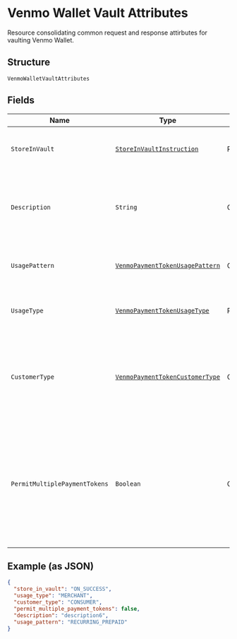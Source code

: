 
# Venmo Wallet Vault Attributes

Resource consolidating common request and response attirbutes for vaulting Venmo Wallet.

## Structure

`VenmoWalletVaultAttributes`

## Fields

| Name | Type | Tags | Description | Getter | Setter |
|  --- | --- | --- | --- | --- | --- |
| `StoreInVault` | [`StoreInVaultInstruction`](../../doc/models/store-in-vault-instruction.md) | Required | Defines how and when the payment source gets vaulted.<br>**Constraints**: *Minimum Length*: `1`, *Maximum Length*: `255`, *Pattern*: `^[0-9A-Z_]+$` | StoreInVaultInstruction getStoreInVault() | setStoreInVault(StoreInVaultInstruction storeInVault) |
| `Description` | `String` | Optional | The description displayed to Venmo consumer on the approval flow for Venmo, as well as on the Venmo payment token management experience on Venmo.com.<br>**Constraints**: *Minimum Length*: `1`, *Maximum Length*: `128`, *Pattern*: `^[a-zA-Z0-9_'\-., :;\!?"]*$` | String getDescription() | setDescription(String description) |
| `UsagePattern` | [`VenmoPaymentTokenUsagePattern`](../../doc/models/venmo-payment-token-usage-pattern.md) | Optional | Expected business/pricing model for the billing agreement.<br>**Constraints**: *Minimum Length*: `1`, *Maximum Length*: `30`, *Pattern*: `^[0-9A-Z_]+$` | VenmoPaymentTokenUsagePattern getUsagePattern() | setUsagePattern(VenmoPaymentTokenUsagePattern usagePattern) |
| `UsageType` | [`VenmoPaymentTokenUsageType`](../../doc/models/venmo-payment-token-usage-type.md) | Required | The usage type associated with the Venmo payment token.<br>**Constraints**: *Minimum Length*: `1`, *Maximum Length*: `255`, *Pattern*: `^[0-9A-Z_]+$` | VenmoPaymentTokenUsageType getUsageType() | setUsageType(VenmoPaymentTokenUsageType usageType) |
| `CustomerType` | [`VenmoPaymentTokenCustomerType`](../../doc/models/venmo-payment-token-customer-type.md) | Optional | The customer type associated with the Venmo payment token. This is to indicate whether the customer acting on the merchant / platform is either a business or a consumer.<br>**Default**: `VenmoPaymentTokenCustomerType.CONSUMER`<br>**Constraints**: *Minimum Length*: `1`, *Maximum Length*: `255`, *Pattern*: `^[0-9A-Z_]+$` | VenmoPaymentTokenCustomerType getCustomerType() | setCustomerType(VenmoPaymentTokenCustomerType customerType) |
| `PermitMultiplePaymentTokens` | `Boolean` | Optional | Create multiple payment tokens for the same payer, merchant/platform combination. Use this when the customer has not logged in at merchant/platform. The payment token thus generated, can then also be used to create the customer account at merchant/platform. Use this also when multiple payment tokens are required for the same payer, different customer at merchant/platform. This helps to identify customers distinctly even though they may share the same Venmo account.<br>**Default**: `false` | Boolean getPermitMultiplePaymentTokens() | setPermitMultiplePaymentTokens(Boolean permitMultiplePaymentTokens) |

## Example (as JSON)

```json
{
  "store_in_vault": "ON_SUCCESS",
  "usage_type": "MERCHANT",
  "customer_type": "CONSUMER",
  "permit_multiple_payment_tokens": false,
  "description": "description6",
  "usage_pattern": "RECURRING_PREPAID"
}
```

